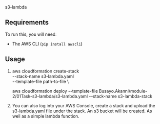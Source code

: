s3-lambda

Requirements
------------

To run this, you will need:

* The AWS CLI (`pip install awscli`)

Usage
-----

1. aws cloudformation create-stack \
    --stack-name s3-lambda.yaml \
    --template-file path-to-file \

    aws cloudformation deploy --template-file Busayo.Akanni/module-2/01Task-s3-lambda/s3-lambda.yaml --stack-name s3-lambda-stack


2. You can also log into your AWS Console, create a stack and upload the s3-lambda.yaml file under the stack. An s3 bucket will be created. As well as a simple lambda function.
